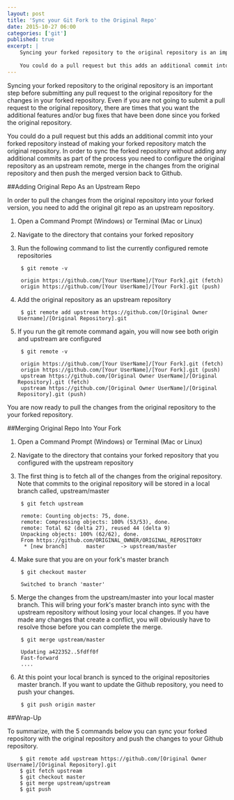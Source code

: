 ```yaml
---
layout: post
title: 'Sync your Git Fork to the Original Repo'
date: 2015-10-27 06:00
categories: ['git']
published: true
excerpt: | 
    Syncing your forked repository to the original repository is an important step before submitting any pull request to the original repository for the changes in your forked repository.  Even if you are not going to submit a pull request to the original repository, there are times that you want the additional features and/or bug fixes that have been done since you forked the original repository.  
    
    You could do a pull request but this adds an additional commit into your forked repository instead of making your forked repository match the original repository.  In order to sync the forked repository without adding any additional commits as part of the process you need to configure the original repository as an upstream remote, merge in the changes from the original repository and then push the merged version back to Github.  
---
```


Syncing your forked repository to the original repository is an important step before submitting any pull request to the original repository for the changes in your forked repository.  Even if you are not going to submit a pull request to the original repository, there are times that you want the additional features and/or bug fixes that have been done since you forked the original repository.  

You could do a pull request but this adds an additional commit into your forked repository instead of making your forked repository match the original repository.  In order to sync the forked repository without adding any additional commits as part of the process you need to configure the original repository as an upstream remote, merge in the changes from the original repository and then push the merged version back to Github.  

##Adding Original Repo As an Upstream Repo

In order to pull the changes from the original repository into your forked version, you need to add the original git repo as an upstream repository.

1. Open a Command Prompt (Windows) or Terminal (Mac or Linux)
1. Navigate to the directory that contains your forked repository
1. Run the following command to list the currently configured remote repositories

        $ git remote -v
        
        origin https://github.com/[Your UserName]/[Your Fork].git (fetch)
        origin https://github.com/[Your UserName]/[Your Fork].git (push)
        
1. Add the original repository as an upstream repository 

        $ git remote add upstream https://github.com/[Original Owner Username]/[Original Repository].git
        
1. If you run the git remote command again, you will now see both origin and upstream are configured

        $ git remote -v
        
        origin https://github.com/[Your UserName]/[Your Fork].git (fetch)
        origin https://github.com/[Your UserName]/[Your Fork].git (push)
        upstream https://github.com/[Original Owner UserName]/[Original Repository].git (fetch)
        upstream https://github.com/[Original Owner UserName]/[Original Repository].git (push)
        
You are now ready to pull the changes from the original repository to the your forked repository.
                 
##Merging Original Repo Into Your Fork

1. Open a Command Prompt (Windows) or Terminal (Mac or Linux)
1. Navigate to the directory that contains your forked repository that you configured with the upstream repository
1. The first thing is to fetch all of the changes from the original repository.  Note that commits to the original repository will be stored in a local branch called, upstream/master

        $ git fetch upstream
        
        remote: Counting objects: 75, done.
        remote: Compressing objects: 100% (53/53), done.
        remote: Total 62 (delta 27), reused 44 (delta 9)
        Unpacking objects: 100% (62/62), done.
        From https://github.com/ORIGINAL_OWNER/ORIGINAL_REPOSITORY
         * [new branch]      master     -> upstream/master

1. Make sure that you are on your fork's master branch

        $ git checkout master
        
        Switched to branch 'master'
        
1. Merge the changes from the upstream/master into your local master branch.  This will bring your fork's master branch into sync with the upstream repository without losing your local changes.  If you have made any changes that create a conflict, you will obviously have to resolve those before you can complete the merge.

        $ git merge upstream/master
        
        Updating a422352..5fdff0f
        Fast-forward
        ....

1. At this point your local branch is synced to the original repositories master branch.  If you want to update the Github repository, you need to push your changes.

        $ git push origin master
             

##Wrap-Up

To summarize, with the 5 commands below you can sync your forked repository with the original repository and push the changes to your Github repository.     

 
        $ git remote add upstream https://github.com/[Original Owner Username]/[Original Repository].git
        $ git fetch upstream
        $ git checkout master
        $ git merge upstream/upstream
        $ git push
          
